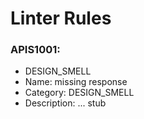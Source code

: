 # Linter Rules

### APIS1001: 
- DESIGN_SMELL
- Name: missing response
- Category: DESIGN_SMELL
- Description: ... stub
